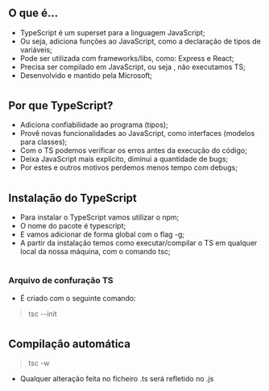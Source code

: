 ## O que é...
* TypeScript é um superset para a linguagem JavaScript;
* Ou seja, adiciona funções ao JavaScript, como a declaração de tipos de variáveis;
* Pode ser utilizada com frameworks/libs, como: Express e React;
* Precisa ser compilado em JavaScript, ou seja , não executamos TS;
* Desenvolvido e mantido pela Microsoft;
#

## Por que TypeScript?
* Adiciona confiabilidade ao programa (tipos);
* Provê novas funcionalidades ao JavaScript, como interfaces (modelos para classes);
* Com o TS podemos verificar os erros antes da execução do código;
* Deixa JavaScript mais explicito, diminui a quantidade de bugs;
* Por estes e outros motivos perdemos menos tempo com debugs;
#

## Instalação do TypeScript
* Para instalar o TypeScript vamos utilizar o npm;
* O nome do pacote é typescript;
* E vamos adicionar de forma global com o flag -g;
* A partir da instalação temos como executar/compilar o TS  em qualquer local da nossa máquina, com o comando tsc;
#
### Arquivo de confuração TS
* É criado com o seguinte comando: 
>    tsc --init
#
## Compilação automática
> tsc -w
* Qualquer alteração feita no ficheiro .ts será refletido no .js 
#